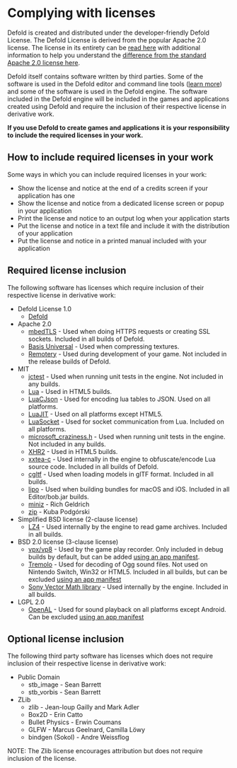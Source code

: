 # Complying with licenses

Defold is created and distributed under the developer-friendly Defold License. The Defold License is derived from the popular Apache 2.0 license. The license in its entirety can be [read here](/LICENSE.txt) with additional information to help you understand the [difference from the standard Apache 2.0 license here](https://defold.com/license/).

Defold itself contains software written by third parties. Some of the software is used in the Defold editor and command line tools ([learn more](/TOOLS_LICENSES.md)) and some of the software is used in the Defold engine. The software included in the Defold engine will be included in the games and applications created using Defold and require the inclusion of their respective license in derivative work.

**If you use Defold to create games and applications it is your responsibility to include the required licenses in your work.**


## How to include required licenses in your work

Some ways in which you can include required licenses in your work:

* Show the license and notice at the end of a credits screen if your application has one
* Show the license and notice from a dedicated license screen or popup in your application
* Print the license and notice to an output log when your application starts
* Put the license and notice in a text file and include it with the distribution of your application
* Put the license and notice in a printed manual included with your application


## Required license inclusion

The following software has licenses which require inclusion of their respective license in derivative work:

  * Defold License 1.0
    * [Defold](/NOTICE)
  * Apache 2.0
    * [mbedTLS](/licenses/NOTICE-mbedtls) - Used when doing HTTPS requests or creating SSL sockets. Included in all builds of Defold.
    * [Basis Universal](/licenses/NOTICE-basisuniversal) - Used when compressing textures.
    * [Remotery](/licenses/NOTICE-remotery) - Used during development of your game. Not included in the release builds of Defold.
  * MIT
    * [jctest](/licenses/NOTICE-jctest) - Used when running unit tests in the engine. Not included in any builds.
    * [Lua](/licenses/NOTICE-lua) - Used in HTML5 builds.
    * [LuaCJson](/licenses/NOTICE-luacjson) - Used for encoding lua tables to JSON. Used on all platforms.
    * [LuaJIT](/licenses/NOTICE-luajit) - Used on all platforms except HTML5.
    * [LuaSocket](/licenses/NOTICE-luasocket) - Used for socket communication from Lua. Included on all platforms.
    * [microsoft_craziness.h](/licenses/NOTICE-microsoft_craziness) - Used when running unit tests in the engine. Not included in any builds.
    * [XHR2](/licenses/NOTICE-xhr2) - Used in HTML5 builds.
    * [xxtea-c](/licenses/NOTICE-xxtea) - Used internally in the engine to obfuscate/encode Lua source code. Included in all builds of Defold.
    * [cgltf](/licenses/NOTICE-cgltf) - Used when loading models in glTF format. Included in all builds.
    * [lipo](https://github.com/konoui/lipo) - Used when building bundles for macOS and iOS. Included in all Editor/bob.jar builds.
    * [miniz](https://github.com/richgel999/miniz) - Rich Geldrich
    * [zip](https://github.com/kuba--/zip) - Kuba Podgórski
  * Simplified BSD license (2-clause license)
    * [LZ4](/licenses/NOTICE-lz4) - Used internally by the engine to read game archives. Included in all builds.
  * BSD 2.0 license (3-clause license)
    * [vpx/vp8](/licenses/NOTICE-vpx-vp8) - Used by the game play recorder. Only included in debug builds by default, but can be added [using an app manifest](https://defold.com/manuals/project-settings/#app-manifest).
    * [Tremolo](/licenses/NOTICE-tremolo) - Used for decoding of Ogg sound files. Not used on Nintendo Switch, Win32 or HTML5. Included in all builds, but can be excluded [using an app manifest](https://defold.com/manuals/project-settings/#app-manifest)
    * [Sony Vector Math library](/licenses/NOTICE-vecmath) - Used internally by the engine. Included in all builds.
  * LGPL 2.0
    * [OpenAL](/licenses/NOTICE-openal) - Used for sound playback on all platforms except Android. Can be excluded [using an app manifest](https://defold.com/manuals/project-settings/#app-manifest)


## Optional license inclusion

The following third party software has licenses which does not require inclusion of their respective license in derivative work:

  * Public Domain
    * stb_image - Sean Barrett
    * stb_vorbis - Sean Barrett
  * ZLib
    * zlib - Jean-loup Gailly and Mark Adler
    * Box2D - Erin Catto
    * Bullet Physics - Erwin Coumans
    * GLFW - Marcus Geelnard, Camilla Löwy
    * bindgen (Sokol) - Andre Weissflog

NOTE: The Zlib license encourages attribution but does not require inclusion of the license.
